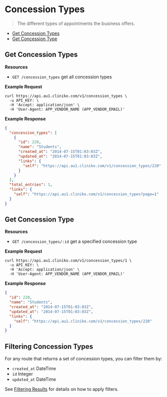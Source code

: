 Concession Types
============
> The different types of appointments the business offers.

* [Get Concession Types](#get-concession-types "This will return all concession types.")
* [Get Concession Type](#get-concession-type "This will return a specified concession type.")

Get Concession Types
----------------

**Resources**
* ```GET /concession_types``` get all concession types

**Example Request**
```shell
curl https://api.au1.cliniko.com/v1/concession_types \
  -u API_KEY: \
  -H 'Accept: application/json' \
  -H 'User-Agent: APP_VENDOR_NAME (APP_VENDOR_EMAIL)'
```

**Example Response**
```json
{
  "concession_types": [
    {
      "id": 220,
      "name": "Students",
      "created_at": "2014-07-15T01:03:03Z",
      "updated_at": "2014-07-15T01:03:03Z",
      "links": {
        "self": "https://api.au1.cliniko.com/v1/concession_types/220"
      }
    }
  ],
  "total_entries": 1,
  "links": {
    "self": "https://api.au1.cliniko.com/v1/concession_types?page=1"
  }
}
```

Get Concession Type
------------

**Resources**
* ```GET /concession_types/:id``` get a specified concession type

**Example Request**
```shell
curl https://api.au1.cliniko.com/v1/concession_types/1 \
  -u API_KEY: \
  -H 'Accept: application/json' \
  -H 'User-Agent: APP_VENDOR_NAME (APP_VENDOR_EMAIL)'
```

**Example Response**
```json
{
  "id": 220,
  "name": "Students",
  "created_at": "2014-07-15T01:03:03Z",
  "updated_at": "2014-07-15T01:03:03Z",
  "links": {
    "self": "https://api.au1.cliniko.com/v1/concession_types/220"
  }
}
```

Filtering Concession Types
----------------

For any route that returns a set of concession types, you can filter them by:
* ```created_at``` DateTime
* ```id``` Integer
* ```updated_at``` DateTime

See [Filtering Results](https://github.com/redguava/cliniko-api#filtering-results) for details on how to apply filters.
